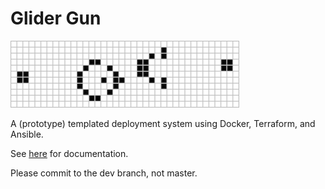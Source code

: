 # Glider Gun

![Logo](docs/images/glider-gun.png)

A (prototype) templated deployment system using Docker, Terraform, and Ansible.

See [here](https://dimensiondataresearch.github.io/glider-gun/) for documentation.

Please commit to the dev branch, not master.
